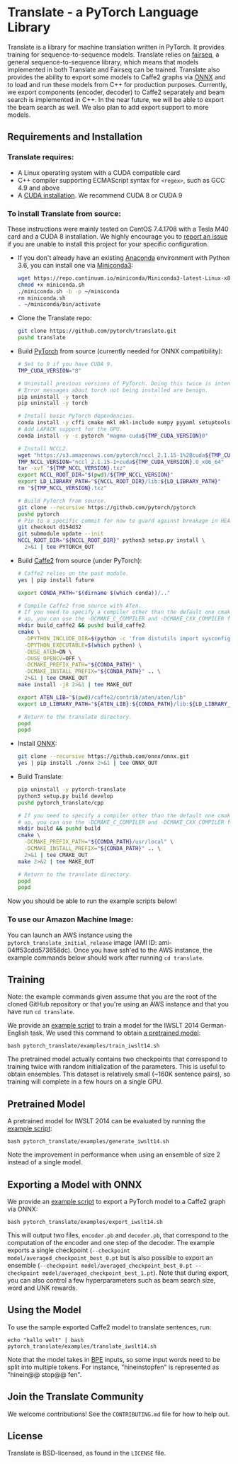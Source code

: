 # Translate - a PyTorch Language Library

Translate is a library for machine translation written in PyTorch. It provides training for sequence-to-sequence models. Translate relies on [fairseq](https://github.com/pytorch/fairseq), a general sequence-to-sequence library, which means that models implemented in both Translate and Fairseq can be trained. Translate also provides the ability to export some models to Caffe2 graphs via [ONNX](https://onnx.ai/) and to load and run these models from C++ for production purposes. Currently, we export components (encoder, decoder) to Caffe2 separately and beam search is implemented in C++. In the near future, we will be able to export the beam search as well. We also plan to add export support to more models.

## Requirements and Installation

### Translate requires:
* A Linux operating system with a CUDA compatible card
* C++ compiler supporting ECMAScript syntax for `<regex>`, such as GCC 4.9 and above
* A [CUDA installation](https://docs.nvidia.com/cuda/). We recommend CUDA 8 or CUDA 9

### To install Translate from source:
These instructions were mainly tested on CentOS 7.4.1708 with a Tesla M40 card
and a CUDA 8 installation. We highly encourage you to [report an issue](https://github.com/pytorch/translate/issues)
if you are unable to install this project for your specific configuration.

- If you don't already have an existing [Anaconda](https://www.anaconda.com/download/)
environment with Python 3.6, you can install one via [Miniconda3](https://conda.io/miniconda.html):
  ```bash
  wget https://repo.continuum.io/miniconda/Miniconda3-latest-Linux-x86_64.sh -O miniconda.sh
  chmod +x miniconda.sh
  ./miniconda.sh -b -p ~/miniconda
  rm miniconda.sh
  . ~/miniconda/bin/activate
  ```

- Clone the Translate repo:
  ```bash
  git clone https://github.com/pytorch/translate.git
  pushd translate
  ```

- Build [PyTorch](https://pytorch.org/) from source (currently needed for ONNX compatibility):
  ```bash
  # Set to 9 if you have CUDA 9.
  TMP_CUDA_VERSION="8"

  # Uninstall previous versions of PyTorch. Doing this twice is intentional.
  # Error messages about torch not being installed are benign.
  pip uninstall -y torch
  pip uninstall -y torch

  # Install basic PyTorch dependencies.
  conda install -y cffi cmake mkl mkl-include numpy pyyaml setuptools typing
  # Add LAPACK support for the GPU.
  conda install -y -c pytorch "magma-cuda${TMP_CUDA_VERSION}0"

  # Install NCCL2.
  wget "https://s3.amazonaws.com/pytorch/nccl_2.1.15-1%2Bcuda${TMP_CUDA_VERSION}.0_x86_64.txz"
  TMP_NCCL_VERSION="nccl_2.1.15-1+cuda${TMP_CUDA_VERSION}.0_x86_64"
  tar -xvf "${TMP_NCCL_VERSION}.txz"
  export NCCL_ROOT_DIR="$(pwd)/${TMP_NCCL_VERSION}"
  export LD_LIBRARY_PATH="${NCCL_ROOT_DIR}/lib:${LD_LIBRARY_PATH}"
  rm "${TMP_NCCL_VERSION}.txz"

  # Build PyTorch from source.
  git clone --recursive https://github.com/pytorch/pytorch
  pushd pytorch
  # Pin to a specific commit for now to guard against breakage in HEAD.
  git checkout d154d32
  git submodule update --init
  NCCL_ROOT_DIR="${NCCL_ROOT_DIR}" python3 setup.py install \
    2>&1 | tee PYTORCH_OUT
  ```

- Build [Caffe2](http://caffe2.ai/) from source (under PyTorch):
  ```bash
  # Caffe2 relies on the past module.
  yes | pip install future

  export CONDA_PATH="$(dirname $(which conda))/.."

  # Compile Caffe2 from source with ATen.
  # If you need to specify a compiler other than the default one cmake is picking
  # up, you can use the -DCMAKE_C_COMPILER and -DCMAKE_CXX_COMPILER flags.
  mkdir build_caffe2 && pushd build_caffe2
  cmake \
    -DPYTHON_INCLUDE_DIR=$(python -c 'from distutils import sysconfig; print(sysconfig.get_python_inc())') \
    -DPYTHON_EXECUTABLE=$(which python) \
    -DUSE_ATEN=ON \
    -DUSE_OPENCV=OFF \
    -DCMAKE_PREFIX_PATH="${CONDA_PATH}" \
    -DCMAKE_INSTALL_PREFIX="${CONDA_PATH}" .. \
    2>&1 | tee CMAKE_OUT
  make install -j8 2>&1 | tee MAKE_OUT

  export ATEN_LIB="$(pwd)/caffe2/contrib/aten/aten/lib"
  export LD_LIBRARY_PATH="${ATEN_LIB}:${CONDA_PATH}/lib:${LD_LIBRARY_PATH}"

  # Return to the translate directory.
  popd
  popd
  ```

- Install [ONNX](https://onnx.ai/):
  ```bash
  git clone --recursive https://github.com/onnx/onnx.git
  yes | pip install ./onnx 2>&1 | tee ONNX_OUT
  ```

- Build Translate:
  ```bash
  pip uninstall -y pytorch-translate
  python3 setup.py build develop
  pushd pytorch_translate/cpp

  # If you need to specify a compiler other than the default one cmake is picking
  # up, you can use the -DCMAKE_C_COMPILER and -DCMAKE_CXX_COMPILER flags.
  mkdir build && pushd build
  cmake \
    -DCMAKE_PREFIX_PATH="${CONDA_PATH}/usr/local" \
    -DCMAKE_INSTALL_PREFIX="${CONDA_PATH}" .. \
    2>&1 | tee CMAKE_OUT
  make 2>&2 | tee MAKE_OUT

  # Return to the translate directory.
  popd
  popd
  ```

Now you should be able to run the example scripts below!

### To use our Amazon Machine Image:
You can launch an AWS instance using the `pytorch_translate_initial_release` image (AMI ID: ami-04ff53cdd573658dc). Once you have ssh'ed to the AWS instance, the example commands below should work after running `cd translate`.

## Training

Note: the example commands given assume that you are the root of the cloned GitHub repository or that you're using an AWS instance and that you have run `cd translate`.

We provide an [example script](https://github.com/pytorch/translate/blob/master/pytorch_translate/examples/train_iwslt14.sh) to train a model for the IWSLT 2014 German-English task. We used this command to obtain [a pretrained model](https://download.pytorch.org/models/translate/iwslt14/model.tar.gz):

```
bash pytorch_translate/examples/train_iwslt14.sh
```

The pretrained model actually contains two checkpoints that correspond to training twice with random initialization of the parameters. This is useful to obtain ensembles. This dataset is relatively small (~160K sentence pairs), so training will complete in a few hours on a single GPU.

## Pretrained Model

A pretrained model for IWSLT 2014 can be evaluated by running the [example script](https://github.com/pytorch/translate/blob/master/pytorch_translate/examples/generate_iwslt14.sh):

```
bash pytorch_translate/examples/generate_iwslt14.sh
```

Note the improvement in performance when using an ensemble of size 2 instead of a single model.

## Exporting a Model with ONNX

We provide an [example script](https://github.com/pytorch/translate/blob/master/pytorch_translate/examples/export_iwslt14.sh) to export a PyTorch model to a Caffe2 graph via ONNX:

```
bash pytorch_translate/examples/export_iwslt14.sh
```

This will output two files, `encoder.pb` and `decoder.pb`, that correspond to the computation of the encoder and one step of the decoder. The example exports a single checkpoint (`--checkpoint model/averaged_checkpoint_best_0.pt` but is also possible to export an ensemble (`--checkpoint model/averaged_checkpoint_best_0.pt --checkpoint model/averaged_checkpoint_best_1.pt`). Note that during export, you can also control a few hyperparameters such as beam search size, word and UNK rewards.

## Using the Model

To use the sample exported Caffe2 model to translate sentences, run:

```
echo "hallo welt" | bash pytorch_translate/examples/translate_iwslt14.sh
```

Note that the model takes in [BPE](https://github.com/rsennrich/subword-nmt)
inputs, so some input words need to be split into multiple tokens.
For instance, "hineinstopfen" is represented as "hinein@@ stop@@ fen".

## Join the Translate Community

We welcome contributions! See the `CONTRIBUTING.md` file for how to help out.

## License
Translate is BSD-licensed, as found in the `LICENSE` file.
